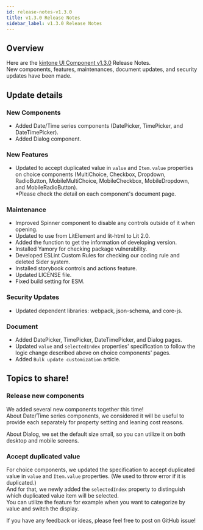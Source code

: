 ```yaml
---
id: release-notes-v1.3.0
title: v1.3.0 Release Notes
sidebar_label: v1.3.0 Release Notes
---
```


## Overview

Here are the [kintone UI Component v1.3.0](https://github.com/kintone-labs/kintone-ui-component/releases/tag/v1.3.0) Release Notes.<br>
New components, features, maintenances, document updates, and security updates have been made.

## Update details
### New Components
- Added Date/Time series components (DatePicker, TimePicker, and DateTimePicker).
- Added Dialog component.

### New Features
- Updated to accept duplicated value in `value` and `Item.value` properties on choice components (MultiChoice, Checkbox, Dropdown, RadioButton, MobileMultiChoice, MobileCheckbox, MobileDropdown, and MobileRadioButton).<br>
  *Please check the detail on each component's document page.

### Maintenance
- Improved Spinner component to disable any controls outside of it when opening.
- Updated to use from LitElement and lit-html to Lit 2.0.
- Added the function to get the information of developing version.
- Installed Yamory for checking package vulnerability.
- Developed ESLint Custom Rules for checking our coding rule and deleted Sider system.
- Installed storybook controls and actions feature.
- Updated LICENSE file.
- Fixed build setting for ESM.

### Security Updates
- Updated dependent libraries: webpack, json-schema, and core-js.

### Document
- Added DatePicker, TimePicker, DateTimePicker, and Dialog pages.
- Updated `value` and `selectedIndex` properties' specification to follow the logic change described above on choice components' pages.
- Added `Bulk update customization` article.

## Topics to share!

### Release new components
We added several new components together this time!<br>
About Date/Time series components, we considered it will be useful to provide each separately for property setting and leaning cost reasons.

About Dialog, we set the default size small, so you can utilize it on both desktop and mobile screens.

### Accept duplicated value
For choice components, we updated the specification to accept duplicated value in `value` and `Item.value` properties. (We used to throw error if it is duplicated.)<br>
And for that, we newly added the `selectedIndex` property to distinguish which duplicated value item will be selected.<br>
You can utilize the feature for example when you want to categorize by value and switch the display.

If you have any feedback or ideas, please feel free to post on GitHub issue!
